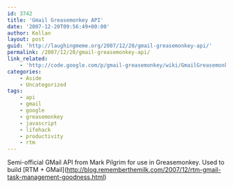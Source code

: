 ```yaml
---
id: 3742
title: 'Gmail Greasemonkey API'
date: '2007-12-20T09:56:49+00:00'
author: Kellan
layout: post
guid: 'http://laughingmeme.org/2007/12/20/gmail-greasemonkey-api/'
permalink: /2007/12/20/gmail-greasemonkey-api/
link_related:
    - 'http://code.google.com/p/gmail-greasemonkey/wiki/GmailGreasemonkey10API'
categories:
    - Aside
    - Uncategorized
tags:
    - api
    - gmail
    - google
    - greasemonkey
    - javascript
    - lifehack
    - productivity
    - rtm
---
```


Semi-official GMail API from Mark Pilgrim for use in Greasemonkey. Used to build \[RTM + GMail\](http://blog.rememberthemilk.com/2007/12/rtm-gmail-task-management-goodness.html)